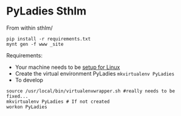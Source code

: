 PyLadies Sthlm
==========

From within sthlm/
```
pip install -r requirements.txt
mynt gen -f www _site
```

Requirements:
* Your machine needs to be [setup for Linux](http://newcoder.io/begin/setup-your-machine/)
* Create the virtual environment PyLadies `mkvirtualenv PyLadies`
* To develop 

```
source /usr/local/bin/virtualenvwrapper.sh #really needs to be fixed...
mkvirtualenv PyLadies # If not created
workon PyLadies

```
